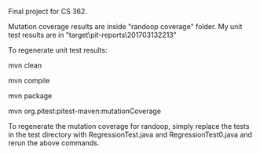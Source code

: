 Final project for CS 362. 

Mutation coverage results are inside "randoop coverage" folder. My unit test results are in "target\pit-reports\201703132213"

To regenerate unit test results:

mvn clean

mvn compile

mvn package

mvn org.pitest:pitest-maven:mutationCoverage

To regenerate the mutation coverage for randoop, simply replace the tests in the test directory with RegressionTest.java and RegressionTest0.java and rerun the above commands.
